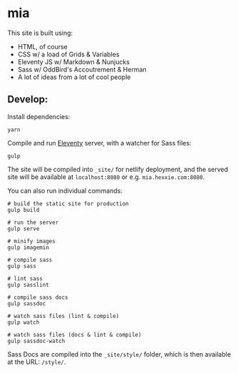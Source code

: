 # mia

This site is built using:

- HTML, of course
- CSS w/ a load of Grids & Variables
- Eleventy JS w/ Markdown & Nunjucks
- Sass w/ OddBird's Accoutrement & Herman
- A lot of ideas from a lot of cool people

## Develop:

Install dependencies:

```
yarn
```

Compile and run [Eleventy](http://www.11ty.io) server,
with a watcher for Sass files:

```
gulp
```

The site will be compiled into `_site/`
for netlify deployment,
and the served site will be available at
`localhost:8080` or e.g. `mia.hexxie.com:8080`.

You can also run individual commands:

```
# build the static site for production
gulp build

# run the server
gulp serve

# minify images
gulp imagemin

# compile sass
gulp sass

# lint sass
gulp sasslint

# compile sass docs
gulp sassdoc

# watch sass files (lint & compile)
gulp watch

# watch sass files (docs & lint & compile)
gulp sassdoc-watch
```

Sass Docs are compiled into the `_site/style/` folder,
which is then available at the URL: `/style/`.
